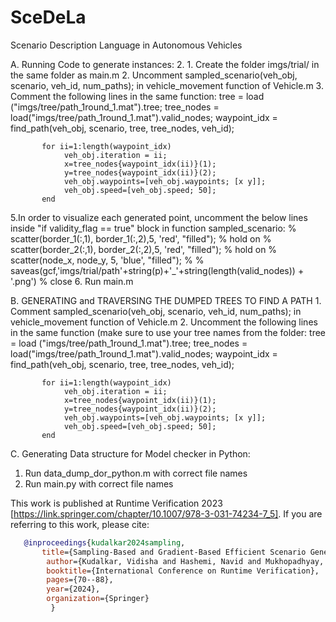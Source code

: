# SceDeLa
Scenario Description Language in Autonomous Vehicles

A. Running Code to generate instances:
2. 1. Create the folder imgs/trial/ in the same folder as main.m
   2. Uncomment sampled_scenario(veh_obj, scenario, veh_id, num_paths); in vehicle_movement function of Vehicle.m
   3. Comment the following lines in the same function:
           tree = load ("imgs/tree/path_1round_1.mat").tree;
           tree_nodes = load("imgs/tree/path_1round_1.mat").valid_nodes;
           waypoint_idx = find_path(veh_obj, scenario, tree, tree_nodes, veh_id);         

           for ii=1:length(waypoint_idx)
                veh_obj.iteration = ii;
                x=tree_nodes{waypoint_idx(ii)}(1);
                y=tree_nodes{waypoint_idx(ii)}(2);
                veh_obj.waypoints=[veh_obj.waypoints; [x y]];
                veh_obj.speed=[veh_obj.speed; 50];
           end
   
   5.In order to visualize each generated point, uncomment the below lines inside "if validity_flag == true" block in function sampled_scenario:
     % scatter(border_1(:,1), border_1(:,2),5, 'red', "filled");
    % hold on 
     % scatter(border_2(:,1), border_2(:,2),5, 'red', "filled");
     % hold on
     % scatter(node_x, node_y, 5, 'blue', "filled");
     % % saveas(gcf,'imgs/trial/path'+string(p)+'_'+string(length(valid_nodes)) + '.png')
      % close
   6. Run main.m


   B. GENERATING and TRAVERSING THE DUMPED TREES TO FIND A PATH
    1. Comment sampled_scenario(veh_obj, scenario, veh_id, num_paths); in vehicle_movement function of Vehicle.m
   2. Uncomment the following lines in the same function (make sure to use your tree names from the folder:
           tree = load ("imgs/tree/path_1round_1.mat").tree;
           tree_nodes = load("imgs/tree/path_1round_1.mat").valid_nodes;
           waypoint_idx = find_path(veh_obj, scenario, tree, tree_nodes, veh_id);         

           for ii=1:length(waypoint_idx)
                veh_obj.iteration = ii;
                x=tree_nodes{waypoint_idx(ii)}(1);
                y=tree_nodes{waypoint_idx(ii)}(2);
                veh_obj.waypoints=[veh_obj.waypoints; [x y]];
                veh_obj.speed=[veh_obj.speed; 50];
           end

   C. Generating Data structure for Model checker in Python:
   1. Run data_dump_dor_python.m with correct file names
   2. Run main.py with correct file names


This work is published at Runtime Verification 2023 [https://link.springer.com/chapter/10.1007/978-3-031-74234-7_5]. If you are referring to this work, please cite:
```bibtex
   @inproceedings{kudalkar2024sampling,
       title={Sampling-Based and Gradient-Based Efficient Scenario Generation},
        author={Kudalkar, Vidisha and Hashemi, Navid and Mukhopadhyay, Shilpa and Mallick, Swapnil and Budnik, Christof and Nagaraja, Parinitha and Deshmukh, Jyotirmoy V},
        booktitle={International Conference on Runtime Verification},
        pages={70--88},
        year={2024},
        organization={Springer}
         }
```

